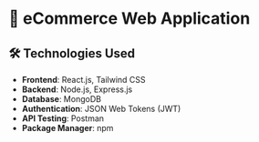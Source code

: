 # 🛒 eCommerce Web Application

## 🛠️ Technologies Used

- **Frontend**: React.js, Tailwind CSS
- **Backend**: Node.js, Express.js
- **Database**: MongoDB
- **Authentication**: JSON Web Tokens (JWT)
- **API Testing**: Postman
- **Package Manager**: npm
